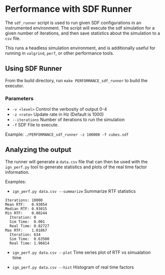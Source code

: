 # Performance with SDF Runner

The `sdf_runner` script is used to run given SDF configurations in an instrumented environment.  The script will execute the sdf simulation for a given number of iterations, and then save statistics about the simulation to a `csv` file.

This runs a headless simulation environment, and is additionally useful for running in `valgrind`, `perf`, or other performance tools.

## Using SDF Runner

From the build directory, run `make PERFORMANCE_sdf_runner` to build the executor.

### Parameters

* `-v <level>` Control the verbosity of output 0-4
* `-z <rate>` Update rate in Hz (Default is 1000)
* `--iterations` Number of iterations to run the simulation
* `-f` SDF File to execute.

Example: `./PERFORMANCE_sdf_runner -z 100000 -f cubes.sdf`

## Analyzing the output

The runner will generate a `data.csv` file that can then be used with the `ign_perf.py` tool to generate statistics and plots of the real time factor information.

Examples:

* `ign_perf.py data.csv --summarize` Summarize RTF statistics

```
Iterations: 10000
Mean RTF:   0.93054
Median RTF: 0.93015
Min RTF:    0.00244
  Iteration: 0
  Sim Time:  0.001
  Real Time: 0.82727
Max RTF:    1.01867
  Iteration: 634
  Sim Time:  0.63500
  Real Time: 1.96814
```

* `ign_perf.py data.csv --plot` Time series plot of RTF vs simualation time

* `ign_perf.py data.csv --hist` Histogram of real time factors

